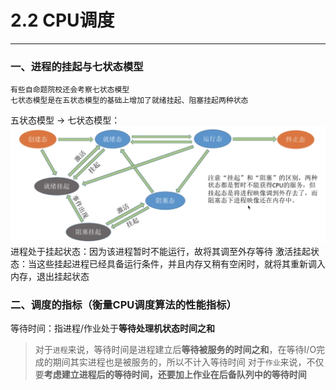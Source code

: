 # 2.2 CPU调度

---

### 一、进程的挂起与七状态模型

```
有些自命题院校还会考察七状态模型
七状态模型是在五状态模型的基础上增加了就绪挂起、阻塞挂起两种状态
```

五状态模型 $\rightarrow$ 七状态模型：
	![](assets/Pasted%20image%2020250819104307.png)
	进程处于挂起状态：因为该进程暂时不能运行，故将其调至外存等待
	激活挂起状态：当这些挂起进程已经具备运行条件，并且内存又稍有空闲时，就将其重新调入内存，退出挂起状态

### 二、调度的指标（衡量CPU调度算法的性能指标）

等待时间：指进程/作业处于**等待处理机状态时间之和**
>对于`进程`来说，等待时间是进程建立后**等待被服务的时间之和**，在等待I/O完成的期间其实进程也是被服务的，所以不计入等待时间
>对于`作业`来说，不仅要**考虑建立进程后的等待时间，还要加上作业在后备队列中的等待时间**

